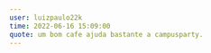 ```yaml
---
user: luizpaulo22k
time: 2022-06-16 15:09:00
quote: um bom cafe ajuda bastante a campusparty.
---
```

